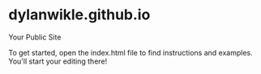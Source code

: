 dylanwikle.github.io
=====================

Your Public Site

To get started, open the index.html file to find instructions and examples. You'll start your editing there!
